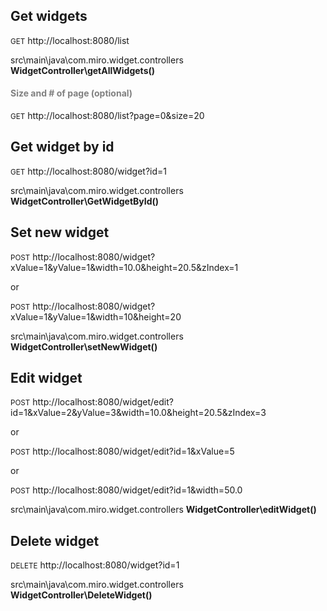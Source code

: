 <h2>Get widgets</h2>
<p><small>GET</small> http://localhost:8080/list</p>
<p>src\main\java\com.miro.widget.controllers <strong>WidgetController\getAllWidgets()</strong></p>

<h4 style="color:gray;">Size and # of page (optional)</h4>
<p><p><small>GET</small> http://localhost:8080/list?page=0&size=20</p></p>

<h2>Get widget by id</h2>
<p><small>GET</small> http://localhost:8080/widget?id=1</p>
<p>src\main\java\com.miro.widget.controllers <strong>WidgetController\GetWidgetById()</strong></p>

<h2>Set new widget</h2>
<p><small>POST</small> http://localhost:8080/widget?xValue=1&yValue=1&width=10.0&height=20.5&zIndex=1</p>
<p>or</p>
<p><small>POST</small> http://localhost:8080/widget?xValue=1&yValue=1&width=10&height=20</p>
<p>src\main\java\com.miro.widget.controllers <strong>WidgetController\setNewWidget()</strong></p>

<h2>Edit widget</h2>
<p><small>POST</small> http://localhost:8080/widget/edit?id=1&xValue=2&yValue=3&width=10.0&height=20.5&zIndex=3</p>
<p>or</p>
<p><small>POST</small> http://localhost:8080/widget/edit?id=1&xValue=5</p>
<p>or</p>
<p><small>POST</small> http://localhost:8080/widget/edit?id=1&width=50.0</p>
<p>src\main\java\com.miro.widget.controllers <strong>WidgetController\editWidget()</strong></p>

<h2>Delete widget</h2>
<p><small>DELETE</small> http://localhost:8080/widget?id=1</p>
<p>src\main\java\com.miro.widget.controllers <strong>WidgetController\DeleteWidget()</strong></p>

